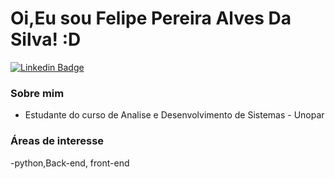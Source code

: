 # Oi,Eu sou Felipe Pereira Alves Da Silva! :D


[![Linkedin Badge](https://img.shields.io/badge/-LinkedIn-blue?style=flat-square&logo=Linkedin&logoColor=white&link=https://www.linkedin.com/feed/)](https://www.linkedin.com/feed/)



### Sobre mim


- Estudante do curso de Analise e Desenvolvimento de Sistemas - Unopar
   
   
   
### Áreas de interesse
-python,Back-end, front-end
